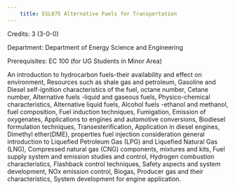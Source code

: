 ```yaml
---
    title: ESL875 Alternative Fuels for Transportation
---
```

Credits: 3 (3-0-0)

Department: Department of Energy Science and Engineering

Prerequisites: EC 100 (for UG Students in Minor Area)

An introduction to hydrocarbon fuels-their availability and effect on environment, Resources such as shale gas and petroleum, Gasoline and Diesel self-ignition characteristics of the fuel, octane number, Cetane number, Alternative fuels -liquid and gaseous fuels, Physico-chemical characteristics, Alternative liquid fuels, Alcohol fuels -ethanol and methanol, fuel composition, Fuel induction techniques, Fumigation, Emission of oxygenates, Applications to engines and automotive conversions, Biodiesel formulation techniques, Transesterification, Application in diesel engines, Dimethyl ether(DME), properties fuel injection consideration general introduction to Liquefied Petroleum Gas (LPG) and Liquefied Natural Gas (LNG), Compressed natural gas (CNG) components, mixtures and kits, Fuel supply system and emission studies and control, Hydrogen combustion characteristics, Flashback control techniques, Safety aspects and system development, NOx emission control, Biogas, Producer gas and their characteristics, System development for engine application.